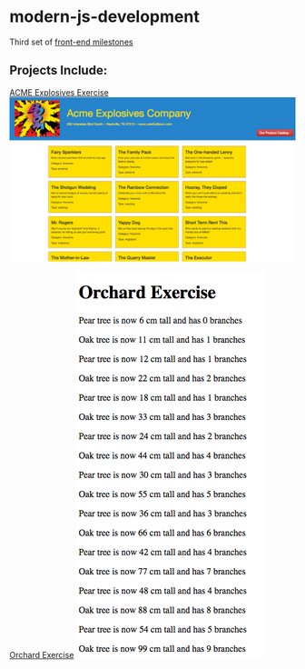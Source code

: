 # modern-js-development
Third set of [front-end milestones](https://github.com/nashville-software-school/front-end-milestones/tree/master/4-modern-javascript-developer)

## Projects Include:

[ACME Explosives Exercise](https://github.com/complikatyed/modern-js-development/tree/master/acme-explosives)
![Screenshot 1: No selection](https://github.com/complikatyed/modern-js-development/blob/master/images/AcmeExplosives.png)

[Orchard Exercise](https://github.com/complikatyed/modern-js-development/tree/master/orchardexercise)
![Screenshot 2: No selection](https://github.com/complikatyed/modern-js-development/blob/master/images/OrchardExercise.png)


